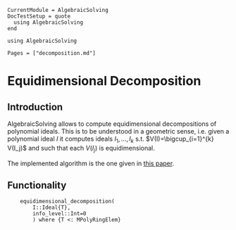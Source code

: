 ```@meta
CurrentModule = AlgebraicSolving
DocTestSetup = quote
  using AlgebraicSolving
end
```

```@setup algebraicsolving
using AlgebraicSolving
```

```@contents
Pages = ["decomposition.md"]
```

# Equidimensional Decomposition

## Introduction

AlgebraicSolving allows to compute equidimensional decompositions of polynomial
ideals. This is to be understood in a geometric sense, i.e. given a polynomial
ideal $I$ it computes ideals $I_1,\dots,I_k$ s.t. $V(I)=\bigcup_{i=1}^{k} V(I_j)$
and such that each $V(I_j)$ is equidimensional.

The implemented algorithm is the one given in [this paper](https://arxiv.org/abs/2409.17785).

## Functionality

```@docs
    equidimensional_decomposition(
	    I::Ideal{T}, 
	    info_level::Int=0
	    ) where {T <: MPolyRingElem}
```
